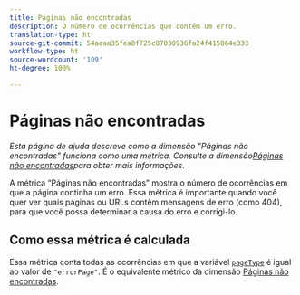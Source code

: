 ```yaml
---
title: Páginas não encontradas
description: O número de ocorrências que contém um erro.
translation-type: ht
source-git-commit: 54aeaa35fea8f725c87030936fa24f415064e333
workflow-type: ht
source-wordcount: '109'
ht-degree: 100%

---
```



# Páginas não encontradas

*Esta página de ajuda descreve como a dimensão &quot;Páginas não encontradas&quot; funciona como uma métrica. Consulte a dimensão[Páginas não encontradas](../dimensions/pages-not-found.md)para obter mais informações.*

A métrica “Páginas não encontradas” mostra o número de ocorrências em que a página continha um erro. Essa métrica é importante quando você quer ver quais páginas ou URLs contêm mensagens de erro (como 404), para que você possa determinar a causa do erro e corrigi-lo.

## Como essa métrica é calculada

Essa métrica conta todas as ocorrências em que a variável [`pageType`](/help/implement/vars/page-vars/pagetype.md) é igual ao valor de `"errorPage"`. É o equivalente métrico da dimensão [Páginas não encontradas](../dimensions/pages-not-found.md).